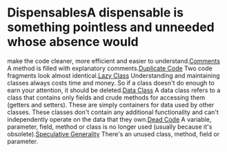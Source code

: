 # DispensablesA dispensable is something pointless and unneeded whose absence would

make the code cleaner, more efficient and easier to understand.[Comments](/smells/comments)
A method is filled with explanatory comments.[Duplicate Code](/smells/duplicate-code)
Two code fragments look almost identical.[Lazy Class](/smells/lazy-class)
Understanding and maintaining classes always costs time and money. So if
a class doesn't do enough to earn your attention, it should be deleted.[Data Class](/smells/data-class)
A data class refers to a class that contains only fields and crude
methods for accessing them (getters and setters). These are simply
containers for data used by other classes. These classes don't contain
any additional functionality and can't independently operate on the data
that they own.[Dead Code](/smells/dead-code)
A variable, parameter, field, method or class is no longer used (usually
because it's obsolete).[Speculative Generality](/smells/speculative-generality)
There's an unused class, method, field or parameter.
